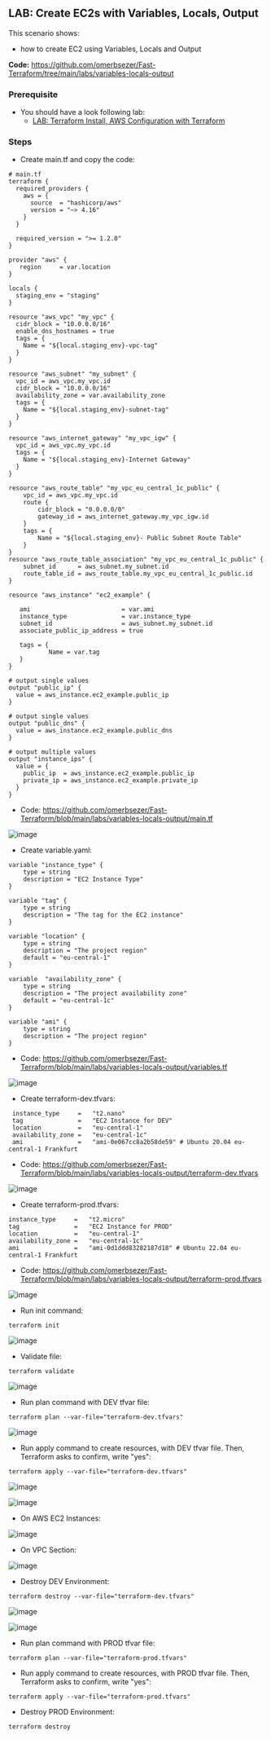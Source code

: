 ## LAB: Create EC2s with Variables, Locals, Output

This scenario shows:
- how to create EC2 using Variables, Locals and Output

**Code:** https://github.com/omerbsezer/Fast-Terraform/tree/main/labs/variables-locals-output

### Prerequisite

- You should have a look following lab: 
  - [LAB: Terraform Install, AWS Configuration with Terraform](https://github.com/omerbsezer/Fast-Terraform/blob/main/Terraform-Install-AWS-Configuration.md)

### Steps

- Create main.tf and copy the code:
 
``` 
# main.tf
terraform {
  required_providers {
    aws = {
      source  = "hashicorp/aws"
      version = "~> 4.16"
    }
  }

  required_version = ">= 1.2.0"
}

provider "aws" {
   region     = var.location
}

locals {
  staging_env = "staging"
}

resource "aws_vpc" "my_vpc" {
  cidr_block = "10.0.0.0/16"
  enable_dns_hostnames = true
  tags = {
    Name = "${local.staging_env}-vpc-tag"
  }
}

resource "aws_subnet" "my_subnet" {
  vpc_id = aws_vpc.my_vpc.id
  cidr_block = "10.0.0.0/16"
  availability_zone = var.availability_zone
  tags = {
    Name = "${local.staging_env}-subnet-tag"
  }
}

resource "aws_internet_gateway" "my_vpc_igw" {
  vpc_id = aws_vpc.my_vpc.id
  tags = {
    Name = "${local.staging_env}-Internet Gateway"
  }
}

resource "aws_route_table" "my_vpc_eu_central_1c_public" {
    vpc_id = aws_vpc.my_vpc.id
    route {
        cidr_block = "0.0.0.0/0"
        gateway_id = aws_internet_gateway.my_vpc_igw.id
    }
    tags = {
        Name = "${local.staging_env}- Public Subnet Route Table"
    }
}
resource "aws_route_table_association" "my_vpc_eu_central_1c_public" {
    subnet_id      = aws_subnet.my_subnet.id
    route_table_id = aws_route_table.my_vpc_eu_central_1c_public.id
}

resource "aws_instance" "ec2_example" {
   
   ami                         = var.ami
   instance_type               = var.instance_type
   subnet_id                   = aws_subnet.my_subnet.id
   associate_public_ip_address = true
   
   tags = {
           Name = var.tag
   }
}

# output single values
output "public_ip" {
  value = aws_instance.ec2_example.public_ip
}

# output single values
output "public_dns" {
  value = aws_instance.ec2_example.public_dns
} 

# output multiple values
output "instance_ips" {
  value = {
    public_ip  = aws_instance.ec2_example.public_ip
    private_ip = aws_instance.ec2_example.private_ip
  }
} 
```
- Code: https://github.com/omerbsezer/Fast-Terraform/blob/main/labs/variables-locals-output/main.tf

![image](https://user-images.githubusercontent.com/10358317/227576390-d65cfefb-ac47-4873-9b49-31774174d2d8.png)


- Create variable.yaml:
```
variable "instance_type" {
    type = string
    description = "EC2 Instance Type"
}

variable "tag" {
    type = string
    description = "The tag for the EC2 instance"
}

variable "location" {
    type = string
    description = "The project region"
    default = "eu-central-1"
}

variable  "availability_zone" {
    type = string
    description = "The project availability zone"
    default = "eu-central-1c"
} 

variable "ami" {
    type = string
    description = "The project region"
}
```
- Code: https://github.com/omerbsezer/Fast-Terraform/blob/main/labs/variables-locals-output/variables.tf

![image](https://user-images.githubusercontent.com/10358317/227576884-4a6d5052-cc5b-47e7-bd9f-30d5955bdcda.png)

- Create terraform-dev.tfvars:

```
 instance_type     =   "t2.nano"
 tag               =   "EC2 Instance for DEV"
 location          =   "eu-central-1"
 availability_zone =   "eu-central-1c"
 ami               =   "ami-0e067cc8a2b58de59" # Ubuntu 20.04 eu-central-1 Frankfurt
```
- Code: https://github.com/omerbsezer/Fast-Terraform/blob/main/labs/variables-locals-output/terraform-dev.tfvars

![image](https://user-images.githubusercontent.com/10358317/227577004-107a8d30-b137-43bc-835c-74c3ce27117d.png)

- Create terraform-prod.tfvars:

```
instance_type     =   "t2.micro"
tag               =   "EC2 Instance for PROD"
location          =   "eu-central-1"
availability_zone =   "eu-central-1c"
ami               =   "ami-0d1ddd83282187d18" # Ubuntu 22.04 eu-central-1 Frankfurt
```
- Code: https://github.com/omerbsezer/Fast-Terraform/blob/main/labs/variables-locals-output/terraform-prod.tfvars

![image](https://user-images.githubusercontent.com/10358317/227577134-e6023e7a-7d54-4406-ae8a-97bf3e89e9fe.png)

- Run init command:

``` 
terraform init
``` 

![image](https://user-images.githubusercontent.com/10358317/227567351-655c2233-a5fd-4fea-a9d2-ddcc32f12d0e.png)


- Validate file:

``` 
terraform validate
``` 

![image](https://user-images.githubusercontent.com/10358317/227567482-7592f836-5d61-46c7-8467-0bc36fc6e852.png)

- Run plan command with DEV tfvar file:

``` 
terraform plan --var-file="terraform-dev.tfvars"
``` 

![image](https://user-images.githubusercontent.com/10358317/227568275-14f0bdd6-20b7-450e-8f19-383a7c36a629.png)

- Run apply command to create resources, with DEV tfvar file. Then, Terraform asks to confirm, write "yes":

``` 
terraform apply --var-file="terraform-dev.tfvars"
```  

![image](https://user-images.githubusercontent.com/10358317/227573622-460f5970-612f-49ed-bcaa-cfeecd9d2c49.png)

![image](https://user-images.githubusercontent.com/10358317/227573451-55a653e4-3148-4f9d-85c4-d0a5a8fc67f9.png)

- On AWS EC2 Instances:

![image](https://user-images.githubusercontent.com/10358317/227574209-11e89611-4776-4fc0-a76d-80c56a263c71.png)

- On VPC Section:

![image](https://user-images.githubusercontent.com/10358317/227575010-944ff35b-47a8-4caf-81e8-46e4d7089d4a.png)

- Destroy DEV Environment:

```
terraform destroy --var-file="terraform-dev.tfvars"
```

![image](https://user-images.githubusercontent.com/10358317/227575492-565b6904-9c3e-485f-8648-7c30767ef020.png)

![image](https://user-images.githubusercontent.com/10358317/227575704-5e0dcbc5-8bb4-4009-895e-f6560af461cc.png)


- Run plan command with PROD tfvar file:

``` 
terraform plan --var-file="terraform-prod.tfvars"
``` 

- Run apply command to create resources, with PROD tfvar file. Then, Terraform asks to confirm, write "yes":

``` 
terraform apply --var-file="terraform-prod.tfvars"
```  

- Destroy PROD Environment:

```
terraform destroy
```
